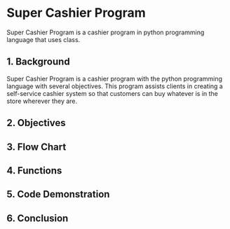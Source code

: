 # Super Cashier Program
Super Cashier Program is a cashier program in python programming language that uses class.

## **1. Background**
Super Cashier Program is a cashier program with the python programming language with several objectives. This program assists clients in creating a self-service         cashier system so that customers can buy whatever is in the store wherever they are.

## **2. Objectives**

## **3. Flow Chart**

## **4. Functions**

## **5. Code Demonstration**

## **6. Conclusion**
